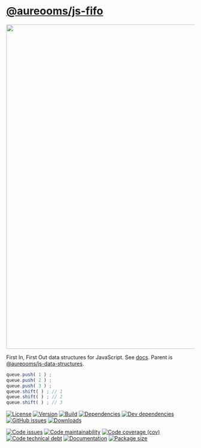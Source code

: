 [@aureooms/js-fifo](https://make-github-pseudonymous-again.github.io/js-fifo)
==

<img src="https://cdn.rawgit.com/aureooms/js-fifo/master/media/sketch.svg" width="864">

First In, First Out data structures for JavaScript.
See [docs](https://make-github-pseudonymous-again.github.io/js-fifo).
Parent is [@aureooms/js-data-structures](https://github.com/aureooms/js-data-structures).

```js
queue.push( 1 ) ;
queue.push( 2 ) ;
queue.push( 3 ) ;
queue.shift( ) ; // 1
queue.shift( ) ; // 2
queue.shift( ) ; // 3
```


[![License](https://img.shields.io/github/license/aureooms/js-fifo.svg)](https://raw.githubusercontent.com/aureooms/js-fifo/master/LICENSE)
[![Version](https://img.shields.io/npm/v/@aureooms/js-fifo.svg)](https://www.npmjs.org/package/@aureooms/js-fifo)
[![Build](https://img.shields.io/travis/aureooms/js-fifo/master.svg)](https://travis-ci.org/aureooms/js-fifo/branches)
[![Dependencies](https://img.shields.io/david/aureooms/js-fifo.svg)](https://david-dm.org/aureooms/js-fifo)
[![Dev dependencies](https://img.shields.io/david/dev/aureooms/js-fifo.svg)](https://david-dm.org/aureooms/js-fifo?type=dev)
[![GitHub issues](https://img.shields.io/github/issues/aureooms/js-fifo.svg)](https://github.com/aureooms/js-fifo/issues)
[![Downloads](https://img.shields.io/npm/dm/@aureooms/js-fifo.svg)](https://www.npmjs.org/package/@aureooms/js-fifo)

[![Code issues](https://img.shields.io/codeclimate/issues/aureooms/js-fifo.svg)](https://codeclimate.com/github/aureooms/js-fifo/issues)
[![Code maintainability](https://img.shields.io/codeclimate/maintainability/aureooms/js-fifo.svg)](https://codeclimate.com/github/aureooms/js-fifo/trends/churn)
[![Code coverage (cov)](https://img.shields.io/codecov/c/gh/aureooms/js-fifo/master.svg)](https://codecov.io/gh/aureooms/js-fifo)
[![Code technical debt](https://img.shields.io/codeclimate/tech-debt/aureooms/js-fifo.svg)](https://codeclimate.com/github/aureooms/js-fifo/trends/technical_debt)
[![Documentation](https://make-github-pseudonymous-again.github.io/js-fifo/badge.svg)](https://make-github-pseudonymous-again.github.io/js-fifo/source.html)
[![Package size](https://img.shields.io/bundlephobia/minzip/@aureooms/js-fifo)](https://bundlephobia.com/result?p=@aureooms/js-fifo)
